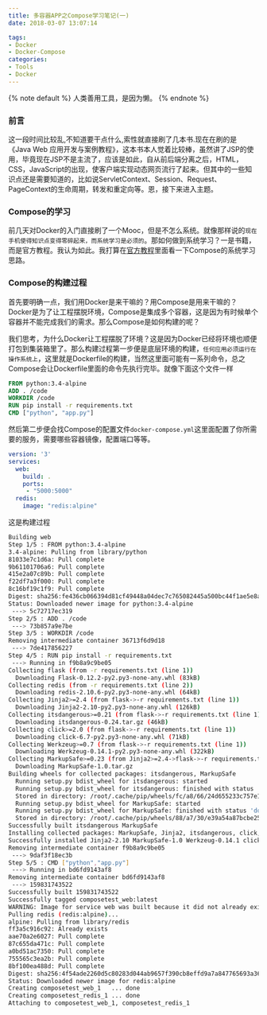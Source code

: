```yaml
---
title: 多容器APP之Compose学习笔记(一)
date: 2018-03-07 13:07:14

tags:
- Docker
- Docker-Compose
categories:
- Tools
- Docker
---
```




{% note default %}
人类善用工具，是因为懒。
{% endnote %}

<!-- more -->

### 前言

这一段时间比较乱,不知道要干点什么,索性就直接刷了几本书.现在在刷的是《Java Web 应用开发与案例教程》，这本书本人觉着比较棒，虽然讲了JSP的使用，毕竟现在JSP不是主流了，应该是如此，自从前后端分离之后，HTML，CSS，JavaScript的出现，使客户端实现动态网页流行了起来。但其中的一些知识点还是需要知道的，比如说ServletContext、Session、Request、PageContext的生命周期，转发和重定向等。恩，接下来进入主题。

### Compose的学习

前几天对Docker的入门直接刷了一个Mooc，但是不怎么系统。就像那样说的`现在手机使得知识点变得零碎起来，而系统学习是必须的`。那如何做到系统学习？一是书籍，而是官方教程。我认为如此。我打算在[官方教程](https://docs.docker.com/compose/)里面看一下Compose的系统学习思路。

### Compose的构建过程

首先要明确一点，我们用Docker是来干嘛的？用Compose是用来干嘛的？Docker是为了让工程摆脱环境，Compose是集成多个容器，这是因为有时候单个容器并不能完成我们的需求。那么Compose是如何构建的呢？

我们思考，为什么Docker让工程摆脱了环境？这是因为Docker已经将环境也顺便打包到集装箱里了。那么构建过程第一步便是底层环境的构建，`任何应用必须运行在操作系统上`，这里就是Dockerfile的构建，当然这里面可能有一系列命令，总之Compose会让Dockerfile里面的命令先执行完毕。就像下面这个文件一样
```Dockerfile
FROM python:3.4-alpine
ADD . /code
WORKDIR /code
RUN pip install -r requirements.txt
CMD ["python", "app.py"]
```
然后第二步便会找Compose的配置文件`docker-compose.yml`这里面配置了你所需要的服务，需要哪些容器镜像，配置端口等等。
```yml
version: '3'
services:
  web:
    build: .
    ports:
     - "5000:5000"
  redis:
    image: "redis:alpine"
```

这是构建过程
```bash
Building web
Step 1/5 : FROM python:3.4-alpine
3.4-alpine: Pulling from library/python
81033e7c1d6a: Pull complete
9b61101706a6: Pull complete
415e2a07c89b: Pull complete
f22df7a3f000: Pull complete
8c16bf19c1f9: Pull complete
Digest: sha256:fe436cb066394d81cf49448a04dec7c765082445a500bc44f1ae5e8a455793bd
Status: Downloaded newer image for python:3.4-alpine
 ---> 5c72717ec319
Step 2/5 : ADD . /code
 ---> 73b857a9e7be
Step 3/5 : WORKDIR /code
Removing intermediate container 36713f6d9d18
 ---> 7de417856227
Step 4/5 : RUN pip install -r requirements.txt
 ---> Running in f9b8a9c9be05
Collecting flask (from -r requirements.txt (line 1))
  Downloading Flask-0.12.2-py2.py3-none-any.whl (83kB)
Collecting redis (from -r requirements.txt (line 2))
  Downloading redis-2.10.6-py2.py3-none-any.whl (64kB)
Collecting Jinja2>=2.4 (from flask->-r requirements.txt (line 1))
  Downloading Jinja2-2.10-py2.py3-none-any.whl (126kB)
Collecting itsdangerous>=0.21 (from flask->-r requirements.txt (line 1))
  Downloading itsdangerous-0.24.tar.gz (46kB)
Collecting click>=2.0 (from flask->-r requirements.txt (line 1))
  Downloading click-6.7-py2.py3-none-any.whl (71kB)
Collecting Werkzeug>=0.7 (from flask->-r requirements.txt (line 1))
  Downloading Werkzeug-0.14.1-py2.py3-none-any.whl (322kB)
Collecting MarkupSafe>=0.23 (from Jinja2>=2.4->flask->-r requirements.txt (line 1))
  Downloading MarkupSafe-1.0.tar.gz
Building wheels for collected packages: itsdangerous, MarkupSafe
  Running setup.py bdist_wheel for itsdangerous: started
  Running setup.py bdist_wheel for itsdangerous: finished with status 'done'
  Stored in directory: /root/.cache/pip/wheels/fc/a8/66/24d655233c757e178d45dea2de22a04c6d92766abfb741129a
  Running setup.py bdist_wheel for MarkupSafe: started
  Running setup.py bdist_wheel for MarkupSafe: finished with status 'done'
  Stored in directory: /root/.cache/pip/wheels/88/a7/30/e39a54a87bcbe25308fa3ca64e8ddc75d9b3e5afa21ee32d57
Successfully built itsdangerous MarkupSafe
Installing collected packages: MarkupSafe, Jinja2, itsdangerous, click, Werkzeug, flask, redis
Successfully installed Jinja2-2.10 MarkupSafe-1.0 Werkzeug-0.14.1 click-6.7 flask-0.12.2 itsdangerous-0.24 redis-2.10.6
Removing intermediate container f9b8a9c9be05
 ---> 9daf3f18ec3b
Step 5/5 : CMD ["python","app.py"]
 ---> Running in bd6fd9143af8
Removing intermediate container bd6fd9143af8
 ---> 159831743522
Successfully built 159831743522
Successfully tagged composetest_web:latest
WARNING: Image for service web was built because it did not already exist. To rebuild this image you must use `docker-compose build` or `docker-compose up --build`.
Pulling redis (redis:alpine)...
alpine: Pulling from library/redis
ff3a5c916c92: Already exists
aae70a2e6027: Pull complete
87c655da471c: Pull complete
a0bd51ac7350: Pull complete
755565c3ea2b: Pull complete
8bf100ea488d: Pull complete
Digest: sha256:4f54ade2260d5c80283d044ab9657f390cb8effd9a7a847765693a3670f6874a
Status: Downloaded newer image for redis:alpine
Creating composetest_web_1   ... done
Creating composetest_redis_1 ... done
Attaching to composetest_web_1, composetest_redis_1

```